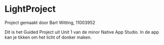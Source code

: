 # LightProject
Project gemaakt door Bart Witting, 11003952

Dit is het Guided Project uit Unit 1 van de minor Native App Studio.
In de app kan je tikken om het licht of donker maken.
